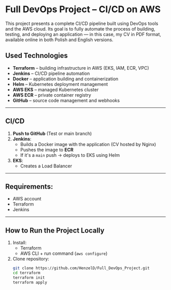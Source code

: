 # Full DevOps Project – CI/CD on AWS

This project presents a complete CI/CD pipeline built using DevOps tools and the AWS cloud. Its goal is to fully automate the process of building, testing, and deploying an application — in this case, my CV in PDF format, available online in both Polish and English versions.

## Used Technologies

- **Terraform** – building infrastructure in AWS (EKS, IAM, ECR, VPC)
- **Jenkins** – CI/CD pipeline automation  
- **Docker** – application building and containerization  
- **Helm** – Kubernetes deployment management  
- **AWS EKS** – managed Kubernetes cluster  
- **AWS ECR** – private container registry  
- **GitHub** – source code management and webhooks  

---

## CI/CD

1. **Push to GitHub** (Test or main branch)
2. **Jenkins**:
   - Builds a Docker image with the application (CV hosted by Nginx)
   - Pushes the image to **ECR**
   - If it's a `main` push → deploys to EKS using Helm
3. **EKS**:
   - Creates a Load Balancer
---
## Requirements:
- AWS account 
- Terraform
- Jenkins
---
## How to Run the Project Locally

1. Install:
   - Terraform
   - AWS CLI + run command (`aws configure`)
2. Clone repository:
   ```bash
   git clone https://github.com/HenzelD/Full_DevOps_Project.git
   cd terraform
   terraform init
   terraform apply


